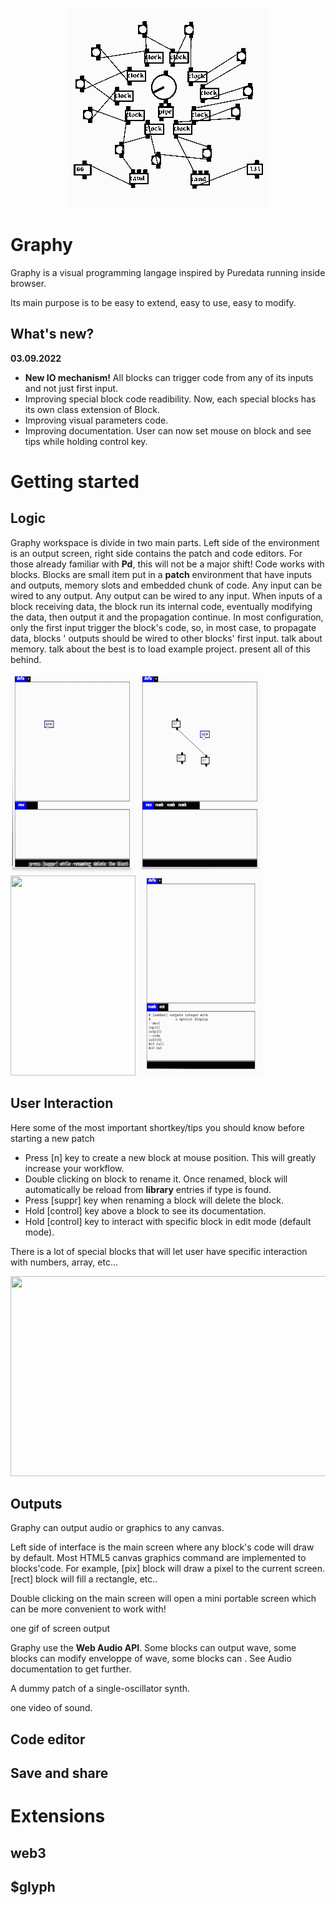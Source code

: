 <p align="center">
  <img src=git-content/tezintroloop.gif />
</p>

# Graphy

Graphy is a visual programming langage inspired by Puredata running inside browser.

Its main purpose is to be easy to extend, easy to use, easy to modify.

## What's new?

**03.09.2022**

* **New IO mechanism!** All blocks can trigger code from any of its inputs and not just first input.
* Improving special block code readibility. Now, each special blocks has its own class extension of Block.
* Improving visual parameters code. 
* Improving documentation. User can now set mouse on block and see tips while holding control key.

# Getting started

## Logic

Graphy workspace is divide in two main parts. Left side of the environment is an output screen, right side contains the patch and code editors.
For those already familiar with **Pd**, this will not be a major shift! 
Code works with blocks. Blocks are small item put in a **patch** environment that have inputs and outputs, memory slots and embedded chunk of code.
Any input can be wired to any output. Any output can be wired to any input. When inputs of a block receiving data, the block run its internal code,
eventually modifying the data, then output it and the propagation continue. 
In most configuration, only the first input trigger the block's code, so, in most case, to propagate data, blocks ' outputs should be wired to other blocks' first input.
talk about memory.
talk about the best is to load example project.
present all of this behind.
<p>
  <img src=git-content/basiclogic.gif width="200" height="320" />
   <img src=git-content/basiclogic2.gif width="200" height="320" />
  <img src=git-content/clockloop.gif width="200" height="320" />
  <img src=git-content/outinlogic.gif width="200" height="320" />
</p>

## User Interaction

Here some of the most important shortkey/tips you should know before starting a new patch

* Press [n] key to create a new block at mouse position. This will greatly increase your workflow.
* Double clicking on block to rename it. Once renamed, block will automatically be reload from **library** entries if type is found.
* Press [suppr] key when renaming a block will delete the block.
* Hold [control] key above a block to see its documentation.
* Hold [control] key to interact with specific block in edit mode (default mode).

There is a lot of special blocks that will let user have specific interaction with numbers, array, etc...

<p align="center">
  <img src=git-content/specialblocks_ext.gif width="600" height="320"/>
</p>


## Outputs

Graphy can output audio or graphics to any canvas. 

Left side of interface is the main screen where any block's code will draw by default.
Most HTML5 canvas graphics command are implemented to blocks'code. For example, [pix] block will draw a pixel to the current screen. [rect] block
will fill a rectangle, etc..

Double clicking on the main screen will open a mini portable screen which can be more convenient to work with! 

one gif of screen output

Graphy use the **Web Audio API**. Some blocks can output wave, some blocks can modify enveloppe of wave, some blocks can . See Audio documentation to 
get further.

A dummy patch of a single-oscillator synth.

one video of sound. 

## Code editor

## Save and share

# Extensions

## web3

## $glyph

